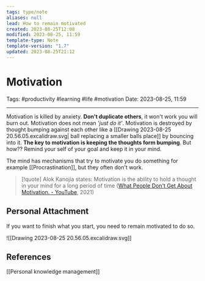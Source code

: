 ```yaml
---
tags: type/note
aliases: null
lead: How to remain motivated
created: 2023-08-25T12:08
modified: 2023-08-25, 11:59
template-type: Note
template-version: "1.7"
updated: 2023-08-25T21:12
---
```


# Motivation

Tags: #productivity #learning #life #motivation
Date: 2023-08-25, 11:59

---

Motivation is killed by anxiety. **Don't duplicate others**, it won't work you will burn out. Motivation does not mean  _'just do it'_.  Motivation is destroyed by  thought bumping against each other like a [[Drawing 2023-08-25 20.56.05.excalidraw.svg| ball replacing a smaller balls place]] by bouncing into it. **The key to motivation is keeping the thoughts form bumping**. But how?? Remind your self of your goal and keep it in your mind. 

The mind has mechanisms that try to motivate you do something for example [[Procrastination]], but they often don't work. 

> [!quote] Alok Kanojia states:
> Motivation is the ability to hold a thought in your mind for a long period of time
> ([What People Don't Get About Motivation. - YouTube](https://www.youtube.com/watch?v=3QWIxElEnc8&start=515&end=536), 2021)

## Personal Attachment

If you want to finish what you start, you need to remain motivated to do so.

![[Drawing 2023-08-25 20.56.05.excalidraw.svg]]
## References

[[Personal knowledge management]]
